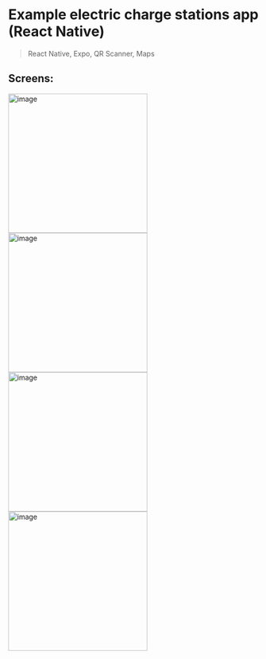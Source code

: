 # Example electric charge stations app (React Native)

> React Native, Expo, QR Scanner, Maps

## Screens:
<img width="280" alt="image" src="https://github.com/user-attachments/assets/8e407b2c-29a2-4138-aacc-6841a8b8033c">
<img width="280" alt="image" src="https://github.com/user-attachments/assets/3e42a63c-6ba3-4e81-b725-69b81c21b1b4">
<img width="280" alt="image" src="https://github.com/user-attachments/assets/2c20ac22-5e78-468f-bfd1-d0cfaafce5a1">
<img width="280" alt="image" src="https://github.com/user-attachments/assets/b3ad0093-be41-40c0-abe9-3a2cd6f901d0">
